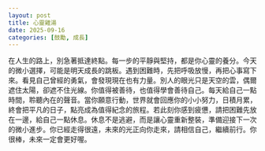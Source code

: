 ```yaml
---
layout: post
title: 心靈雞湯
date: 2025-09-16
categories: [鼓勵, 成長]
---
```


在人生的路上，別急著抵達終點。每一步的平靜與堅持，都是你心靈的養分。今天的微小選擇，可能是明天成長的跳板。遇到困難時，先把呼吸放慢，再把心事寫下來。看見自己曾經的勇氣，會發現現在也有力量。別人的眼光只是天空的雲，偶爾遮住太陽，卻遮不住光線。你值得被善待，也值得學會善待自己。每天給自己一點時間，聆聽內在的聲音。當你願意行動，世界就會回應你的小小努力，日積月累，終會把平凡的日子，點亮成為值得紀念的旅程。若此刻你感到疲憊，請把困難先放在一邊，給自己一點休息。休息不是逃避，而是讓心靈重新整裝，準備迎接下一次的微小進步。你已經走得很遠，未來的光正向你走來，請相信自己，繼續前行。你很棒，未來一定會更好喔。